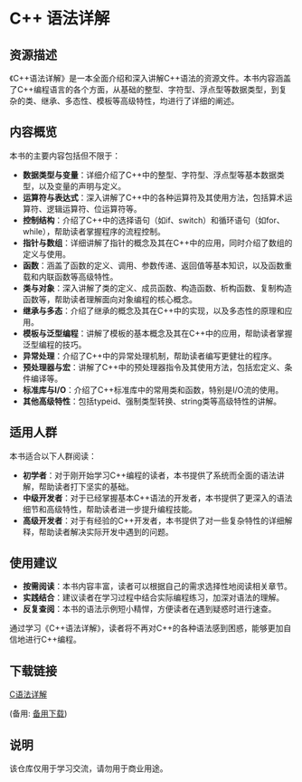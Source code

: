 # C++ 语法详解

## 资源描述

《C++语法详解》是一本全面介绍和深入讲解C++语法的资源文件。本书内容涵盖了C++编程语言的各个方面，从基础的整型、字符型、浮点型等数据类型，到复杂的类、继承、多态性、模板等高级特性，均进行了详细的阐述。

## 内容概览

本书的主要内容包括但不限于：

- **数据类型与变量**：详细介绍了C++中的整型、字符型、浮点型等基本数据类型，以及变量的声明与定义。
- **运算符与表达式**：深入讲解了C++中的各种运算符及其使用方法，包括算术运算符、逻辑运算符、位运算符等。
- **控制结构**：介绍了C++中的选择语句（如if、switch）和循环语句（如for、while），帮助读者掌握程序的流程控制。
- **指针与数组**：详细讲解了指针的概念及其在C++中的应用，同时介绍了数组的定义与使用。
- **函数**：涵盖了函数的定义、调用、参数传递、返回值等基本知识，以及函数重载和内联函数等高级特性。
- **类与对象**：深入讲解了类的定义、成员函数、构造函数、析构函数、复制构造函数等，帮助读者理解面向对象编程的核心概念。
- **继承与多态**：介绍了继承的概念及其在C++中的实现，以及多态性的原理和应用。
- **模板与泛型编程**：讲解了模板的基本概念及其在C++中的应用，帮助读者掌握泛型编程的技巧。
- **异常处理**：介绍了C++中的异常处理机制，帮助读者编写更健壮的程序。
- **预处理器与宏**：讲解了C++中的预处理器指令及其使用方法，包括宏定义、条件编译等。
- **标准库与I/O**：介绍了C++标准库中的常用类和函数，特别是I/O流的使用。
- **其他高级特性**：包括typeid、强制类型转换、string类等高级特性的讲解。

## 适用人群

本书适合以下人群阅读：

- **初学者**：对于刚开始学习C++编程的读者，本书提供了系统而全面的语法讲解，帮助读者打下坚实的基础。
- **中级开发者**：对于已经掌握基本C++语法的开发者，本书提供了更深入的语法细节和高级特性，帮助读者进一步提升编程技能。
- **高级开发者**：对于有经验的C++开发者，本书提供了对一些复杂特性的详细解释，帮助读者解决实际开发中遇到的问题。

## 使用建议

- **按需阅读**：本书内容丰富，读者可以根据自己的需求选择性地阅读相关章节。
- **实践结合**：建议读者在学习过程中结合实际编程练习，加深对语法的理解。
- **反复查阅**：本书的语法示例短小精悍，方便读者在遇到疑惑时进行速查。

通过学习《C++语法详解》，读者将不再对C++的各种语法感到困惑，能够更加自信地进行C++编程。

## 下载链接
[C语法详解](https://pan.quark.cn/s/02670535fe7c) 

(备用: [备用下载](https://pan.baidu.com/s/1MZKUyoGRDY3FE0ZejSlvxg?pwd=1234))

## 说明

该仓库仅用于学习交流，请勿用于商业用途。
